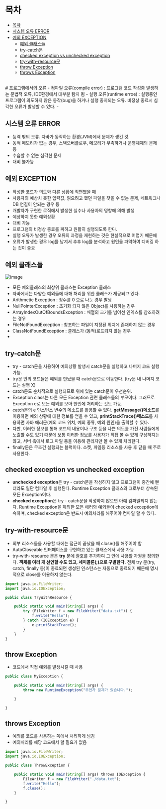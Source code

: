 # 목차

- [목차](#목차)
- [시스템 오류 ERROR](#시스템-오류-error)
- [예외 EXCEPTION](#예외-exception)
    - [예외 클래스들](#예외-클래스들)
    - [try-catch문](#try-catch문)
    - [checked exception vs unchecked exception](#checked-exception-vs-unchecked-exception)
    - [try-with-resource문](#try-with-resource문)
    - [throw Exception](#throw-exception)
    - [throws Exception](#throws-exception)

<br>
# 프로그램에서의 오류
- 컴파일 오류(compile error) : 프로그램 코드 작성중 발생하는 문법적 오류, IDE환경에서 대부분 탐지 됨
- 실행 오류(runtime erroe) : 실행중인 프로그램이 의도하지 않은 동작(bug)을 하거나 실행 중지되는 오류. 비정상 종료시 심각한 오류가 발생할 수 있다.
- 

## 시스템 오류 ERROR

- 능력 밖의 오류. 자바가 동작하는 환경(JVM)에서 문제가 생긴 것.
- 동적 메모리가 없는 경우, 스택오버플로우, 메모리가 부족하거나 운영체제의 문제 등
- 수습할 수 없는 심각한 문제
- 대비 불가능

## 예외 EXCEPTION

- 작성한 코드가 의도와 다른 상황에 직면했을 때
- 사용자의 예상치 못한 입력값, 읽으려고 했던 파일을 찾을 수 없는 문제, 네트워크나 DB 연결이 안되는 경우 등
- 개발자가 구현한 로직에서 발생한 실수나 사용자의 영향에 의해 발생
- 예상하지 못한 예외상황
- 대비 가능
- 프로그램의 비정상 종료를 피하고 원활히 실행되도록 한다.
- 실행 오류가 발생한 경우 오류의 과정을 재현하는 것은 현실적으로 어렵기 때문에
- 오류가 발생한 경우 log를 남겨서 추후 log를 분석하고 원인을 파악하여 디버깅 하는 것이 중요

## 예외 클래스들

![image](https://user-images.githubusercontent.com/106129404/230388360-977f22c9-c41b-4cd3-9794-6109375bd147.png)
- 모든 예외클래스의 최상위 클래스는 Exception 클래스
- 자바에서는 다양한 예외들에 대해 처리를 위한 클래스가 제공되고 있다.
- Arithmetic Exception : 정수를 0 으로 나눈 경우 발생
- NullPointerException : 초기화 되지 않은 Object를 사용하는 경우
- ArrayIndexOutOfBoundsException : 배열의 크기를 넘어선 인덱스를 참조하려는 경우
- FileNotFoundException : 참조하는 파일이 지정된 위치에 존재하지 않는 경우
- ClassNotFoundException : 클래스가 (동적)로드되지 않는 경우
- 

## try-catch문

- try - catch문을 사용하여 예외상황 발생시 catch문을 실행하고 나머지 코드 실행 가능.
- try문 안의 코드들은 예외를 만났을 때 catch문으로 이동한다. (try문 내 나머지 코드는 실행 X)
- catch문도 순차적으로 실행되므로 위에 있는 catch문이 우선순위.
- Exception class는 다른 모든 Exception 관련 클래스들의 부모이다. 그러므로 Exception e로 모든 예외를 모아 한번에 처리하는 것도 가능.
- catch문의 e 인스턴스 변수의 메소드를 활용할 수 있다. **getMessage()메소드**를 이용하면 예외 상황에 대한 정보를 얻을 수 있고, **printStackTrace()메소드**를 사용하면 자바 에러문(예외 코드 위치, 예외 종류, 예외 원인)을 출력할 수 있다.
- 다만, 이러한 정보를 통해 코드의 내용이나 구조 등을 나쁜 의도를 가진 사람들에게 노출할 수도 있기 때문에 보통 이러한 정보를 사용자가 직접 볼 수 있게 구성하지는 않고, 서버 측에서 로그 파일 등을 이용해 관리자만 볼 수 있게 처리한다.
- finally문은 무조건 실행되는 블럭이다. 소켓, 파일등 리소스를 사용 후 닫을 때 주로 사용한다.


## checked exception vs unchecked exception

- **unchecked exception**은 try - catch문을 작성하지 않고 프로그램이 중간에 뻗더라도 일단 컴파일 후 실행된다. Runtime Exception 클래스와 그로부터 상속된 모든 Exception이다.
- **checked exception**은 try - catch문을 작성하지 않으면 아예 컴파일되지 않는다. Runtime Exception을 제외한 모든 에러와 예외들이 checked exception에 속하며, checked exception은 반드시 예외처리를 해주어야 컴파일 할 수 있다.


## try-with-resource문

- 외부 리소스들을 사용할 때에는 접근이 끝났을 때 close()를 해주어야 함
- AutoCloseable 인터페이스를 구현하고 있는 클래스에서 사용 가능
- try-with-resource 문은 **try** 문에 괄호를 추가하여 그 안에 사용할 자원을 정의한다. **객체를 여러 개 선언할 수도 있고, 세미콜론(;)으로 구별한다.** 전체 try 문(try, catch, finally 등)이 종료되면 생성된 인스턴스는 자동으로 종료되기 때문에 명시적으로 close를 이용하지 않는다.

```jsx
import java.io.FileWriter;
import java.io.IOException;

public class TryWithResource {

	public static void main(String[] args) {
		try (FileWriter f = new FileWriter("data.txt")) {
			f.write("Hello");
		} catch (IOException e) {
			e.printStackTrace();
		}
	}
}
```


## throw Exception

- 코드에서 직접 예외를 발생시킬 때 사용

```jsx
public class MyException {

	public static void main(String[] args) {
		throw new RuntimeException("무언가 문제가 있습니다.");

	}

}
```


## throws Exception

- 예외를 코드를 사용하는 쪽에서 처리하게 넘김
- 예외처리를 해당 코드에서 할 필요가 없음

```jsx
import java.io.FileWriter;
import java.io.IOException;

public class ThrowException {

	public static void main(String[] args) throws IOException {
		FileWriter f = new FileWriter("./data.txt");
		f.write("Hello");
		f.close();
	}

}
```
